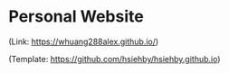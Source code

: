 # Personal Website

(Link: https://whuang288alex.github.io/)

(Template: https://github.com/hsiehby/hsiehby.github.io)
